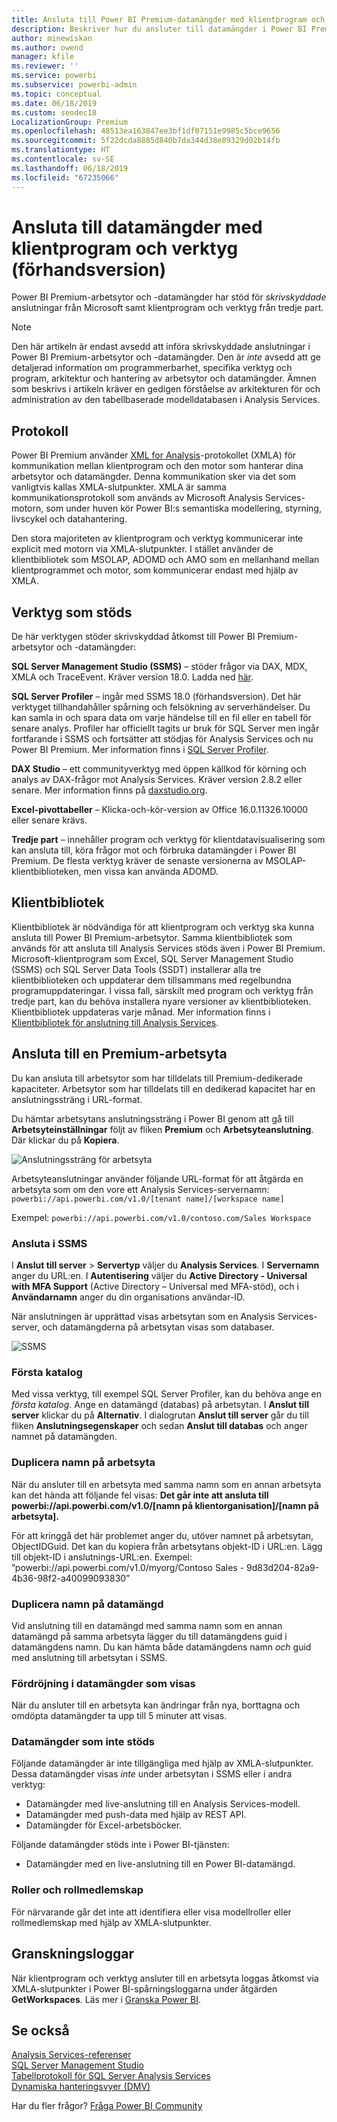 ```yaml
---
title: Ansluta till Power BI Premium-datamängder med klientprogram och verktyg (förhandsversion)
description: Beskriver hur du ansluter till datamängder i Power BI Premium från klientprogram och verktyg.
author: minewiskan
ms.author: owend
manager: kfile
ms.reviewer: ''
ms.service: powerbi
ms.subservice: powerbi-admin
ms.topic: conceptual
ms.date: 06/18/2019
ms.custom: seodec18
LocalizationGroup: Premium
ms.openlocfilehash: 48513ea163847ee3bf1df07151e9985c5bce9656
ms.sourcegitcommit: 5f22dcda8885d840b7da344d38e89329d02b14fb
ms.translationtype: HT
ms.contentlocale: sv-SE
ms.lasthandoff: 06/18/2019
ms.locfileid: "67235066"
---
```

# <a name="connect-to-datasets-with-client-applications-and-tools-preview"></a>Ansluta till datamängder med klientprogram och verktyg (förhandsversion)

Power BI Premium-arbetsytor och -datamängder har stöd för *skrivskyddade* anslutningar från Microsoft samt klientprogram och verktyg från tredje part. 

> [!NOTE]
> Den här artikeln är endast avsedd att införa skrivskyddade anslutningar i Power BI Premium-arbetsytor och -datamängder. Den är *inte* avsedd att ge detaljerad information om programmerbarhet, specifika verktyg och program, arkitektur och hantering av arbetsytor och datamängder. Ämnen som beskrivs i artikeln kräver en gedigen förståelse av arkitekturen för och administration av den tabellbaserade modelldatabasen i Analysis Services.

## <a name="protocol"></a>Protokoll

Power BI Premium använder [XML for Analysis](https://docs.microsoft.com/bi-reference/xmla/xml-for-analysis-xmla-reference)-protokollet (XMLA) för kommunikation mellan klientprogram och den motor som hanterar dina arbetsytor och datamängder. Denna kommunikation sker via det som vanligtvis kallas XMLA-slutpunkter. XMLA är samma kommunikationsprotokoll som används av Microsoft Analysis Services-motorn, som under huven kör Power BI:s semantiska modellering, styrning, livscykel och datahantering. 

Den stora majoriteten av klientprogram och verktyg kommunicerar inte explicit med motorn via XMLA-slutpunkter. I stället använder de klientbibliotek som MSOLAP, ADOMD och AMO som en mellanhand mellan klientprogrammet och motor, som kommunicerar endast med hjälp av XMLA.


## <a name="supported-tools"></a>Verktyg som stöds

De här verktygen stöder skrivskyddad åtkomst till Power BI Premium-arbetsytor och -datamängder:

**SQL Server Management Studio (SSMS)** – stöder frågor via DAX, MDX, XMLA och TraceEvent. Kräver version 18.0. Ladda ned [här](https://docs.microsoft.com/sql/ssms/download-sql-server-management-studio-ssms). 

**SQL Server Profiler** – ingår med SSMS 18.0 (förhandsversion). Det här verktyget tillhandahåller spårning och felsökning av serverhändelser. Du kan samla in och spara data om varje händelse till en fil eller en tabell för senare analys. Profiler har officiellt tagits ur bruk för SQL Server men ingår fortfarande i SSMS och fortsätter att stödjas för Analysis Services och nu Power BI Premium. Mer information finns i [SQL Server Profiler](https://docs.microsoft.com/sql/tools/sql-server-profiler/sql-server-profiler).

**DAX Studio** – ett communityverktyg med öppen källkod för körning och analys av DAX-frågor mot Analysis Services. Kräver version 2.8.2 eller senare. Mer information finns på [daxstudio.org](https://daxstudio.org/).

**Excel-pivottabeller** – Klicka-och-kör-version av Office 16.0.11326.10000 eller senare krävs.

**Tredje part** – innehåller program och verktyg för klientdatavisualisering som kan ansluta till, köra frågor mot och förbruka datamängder i Power BI Premium. De flesta verktyg kräver de senaste versionerna av MSOLAP-klientbiblioteken, men vissa kan använda ADOMD.

## <a name="client-libraries"></a>Klientbibliotek

Klientbibliotek är nödvändiga för att klientprogram och verktyg ska kunna ansluta till Power BI Premium-arbetsytor. Samma klientbibliotek som används för att ansluta till Analysis Services stöds även i Power BI Premium. Microsoft-klientprogram som Excel, SQL Server Management Studio (SSMS) och SQL Server Data Tools (SSDT) installerar alla tre klientbiblioteken och uppdaterar dem tillsammans med regelbundna programuppdateringar. I vissa fall, särskilt med program och verktyg från tredje part, kan du behöva installera nyare versioner av klientbiblioteken. Klientbibliotek uppdateras varje månad. Mer information finns i [Klientbibliotek för anslutning till Analysis Services](https://docs.microsoft.com/azure/analysis-services/analysis-services-data-providers).

## <a name="connecting-to-a-premium-workspace"></a>Ansluta till en Premium-arbetsyta

Du kan ansluta till arbetsytor som har tilldelats till Premium-dedikerade kapaciteter. Arbetsytor som har tilldelats till en dedikerad kapacitet har en anslutningssträng i URL-format. 

Du hämtar arbetsytans anslutningssträng i Power BI genom att gå till **Arbetsyteinställningar** följt av fliken **Premium** och **Arbetsyteanslutning**. Där klickar du på **Kopiera**.

![Anslutningssträng för arbetsyta](media/service-premium-connect-tools/connect-tools-workspace-connection.png)

Arbetsyteanslutningar använder följande URL-format för att åtgärda en arbetsyta som om den vore ett Analysis Services-servernamn:   
`powerbi://api.powerbi.com/v1.0/[tenant name]/[workspace name]` 

Exempel: `powerbi://api.powerbi.com/v1.0/contoso.com/Sales Workspace`

### <a name="to-connect-in-ssms"></a>Ansluta i SSMS

I **Anslut till server** > **Servertyp** väljer du **Analysis Services**. I **Servernamn** anger du URL:en. I **Autentisering** väljer du **Active Directory - Universal with MFA Support** (Active Directory – Universal med MFA-stöd), och i **Användarnamn** anger du din organisations användar-ID. 

När anslutningen är upprättad visas arbetsytan som en Analysis Services-server, och datamängderna på arbetsytan visas som databaser.  

![SSMS](media/service-premium-connect-tools/connect-tools-ssms.png)

### <a name="initial-catalog"></a>Första katalog

Med vissa verktyg, till exempel SQL Server Profiler, kan du behöva ange en *första katalog*. Ange en datamängd (databas) på arbetsytan. I **Anslut till server** klickar du på **Alternativ**. I dialogrutan **Anslut till server** går du till fliken **Anslutningsegenskaper** och sedan **Anslut till databas** och anger namnet på datamängden.

### <a name="duplicate-workspace-name"></a>Duplicera namn på arbetsyta

När du ansluter till en arbetsyta med samma namn som en annan arbetsyta kan det hända att följande fel visas: **Det går inte att ansluta till powerbi://api.powerbi.com/v1.0/[namn på klientorganisation]/[namn på arbetsyta].**

För att kringgå det här problemet anger du, utöver namnet på arbetsytan, ObjectIDGuid. Det kan du kopiera från arbetsytans objekt-ID i URL:en. Lägg till objekt-ID i anslutnings-URL:en. Exempel: ”powerbi://api.powerbi.com/v1.0/myorg/Contoso Sales - 9d83d204-82a9-4b36-98f2-a40099093830”

### <a name="duplicate-dataset-name"></a>Duplicera namn på datamängd

Vid anslutning till en datamängd med samma namn som en annan datamängd på samma arbetsyta lägger du till datamängdens guid i datamängdens namn. Du kan hämta både datamängdens namn *och* guid med anslutning till arbetsytan i SSMS. 

### <a name="delay-in-datasets-shown"></a>Fördröjning i datamängder som visas

När du ansluter till en arbetsyta kan ändringar från nya, borttagna och omdöpta datamängder ta upp till 5 minuter att visas. 

### <a name="unsupported-datasets"></a>Datamängder som inte stöds

Följande datamängder är inte tillgängliga med hjälp av XMLA-slutpunkter. Dessa datamängder visas *inte* under arbetsytan i SSMS eller i andra verktyg: 

- Datamängder med live-anslutning till en Analysis Services-modell. 
- Datamängder med push-data med hjälp av REST API.
- Datamängder för Excel-arbetsböcker. 

Följande datamängder stöds inte i Power BI-tjänsten:   

- Datamängder med en live-anslutning till en Power BI-datamängd.

### <a name="roles-and-role-memberships"></a>Roller och rollmedlemskap

För närvarande går det inte att identifiera eller visa modellroller eller rollmedlemskap med hjälp av XMLA-slutpunkter.

## <a name="audit-logs"></a>Granskningsloggar 

När klientprogram och verktyg ansluter till en arbetsyta loggas åtkomst via XMLA-slutpunkter i Power BI-spårningsloggarna under åtgärden **GetWorkspaces**. Läs mer i [Granska Power BI](service-admin-auditing.md).

## <a name="see-also"></a>Se också

[Analysis Services-referenser](https://docs.microsoft.com/bi-reference/#pivot=home&panel=home-all)   
[SQL Server Management Studio](https://docs.microsoft.com/sql/ssms/sql-server-management-studio-ssms)   
[Tabellprotokoll för SQL Server Analysis Services](https://docs.microsoft.com/openspecs/sql_server_protocols/ms-ssas-t/b98ed40e-c27a-4988-ab2d-c9c904fe13cf)   
[Dynamiska hanteringsvyer (DMV)](https://docs.microsoft.com/sql/analysis-services/instances/use-dynamic-management-views-dmvs-to-monitor-analysis-services)   


Har du fler frågor? [Fråga Power BI Community](https://community.powerbi.com/)
